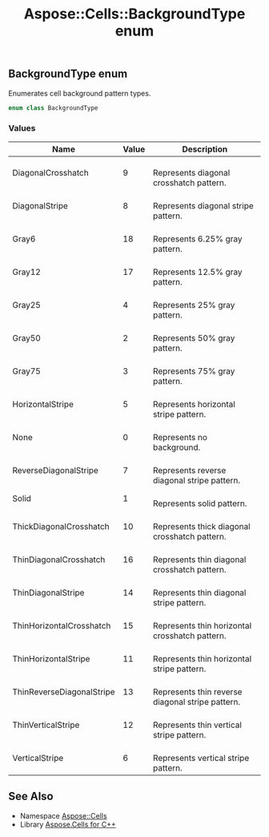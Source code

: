 ﻿---
title: Aspose::Cells::BackgroundType enum
linktitle: BackgroundType
second_title: Aspose.Cells for C++ API Reference
description: 'Aspose::Cells::BackgroundType enum. Enumerates cell background pattern types in C++.'
type: docs
weight: 17700
url: /cpp/aspose.cells/backgroundtype/
---
## BackgroundType enum


Enumerates cell background pattern types.

```cpp
enum class BackgroundType
```

### Values

| Name | Value | Description |
| --- | --- | --- |
| DiagonalCrosshatch | 9 | <br>Represents diagonal crosshatch pattern. |
| DiagonalStripe | 8 | <br>Represents diagonal stripe pattern. |
| Gray6 | 18 | <br>Represents 6.25% gray pattern. |
| Gray12 | 17 | <br>Represents 12.5% gray pattern. |
| Gray25 | 4 | <br>Represents 25% gray pattern. |
| Gray50 | 2 | <br>Represents 50% gray pattern. |
| Gray75 | 3 | <br>Represents 75% gray pattern. |
| HorizontalStripe | 5 | <br>Represents horizontal stripe pattern. |
| None | 0 | <br>Represents no background. |
| ReverseDiagonalStripe | 7 | <br>Represents reverse diagonal stripe pattern. |
| Solid | 1 | <br>Represents solid pattern. |
| ThickDiagonalCrosshatch | 10 | <br>Represents thick diagonal crosshatch pattern. |
| ThinDiagonalCrosshatch | 16 | <br>Represents thin diagonal crosshatch pattern. |
| ThinDiagonalStripe | 14 | <br>Represents thin diagonal stripe pattern. |
| ThinHorizontalCrosshatch | 15 | <br>Represents thin horizontal crosshatch pattern. |
| ThinHorizontalStripe | 11 | <br>Represents thin horizontal stripe pattern. |
| ThinReverseDiagonalStripe | 13 | <br>Represents thin reverse diagonal stripe pattern. |
| ThinVerticalStripe | 12 | <br>Represents thin vertical stripe pattern. |
| VerticalStripe | 6 | <br>Represents vertical stripe pattern. |

## See Also

* Namespace [Aspose::Cells](../)
* Library [Aspose.Cells for C++](../../)
